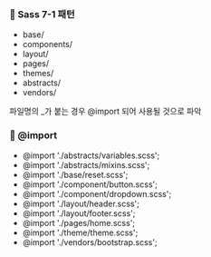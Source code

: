 ### 📌 Sass 7-1 패턴
- base/
- components/
- layout/
- pages/
- themes/
- abstracts/
- vendors/

파일명의 _가 붙는 경우
@import 되어 사용될 것으로 파악

### 📌 @import
- @import './abstracts/variables.scss';
- @import './abstracts/mixins.scss';
- @import './base/reset.scss';
- @import './component/button.scss';
- @import './component/dropdown.scss';
- @import './layout/header.scss';
- @import './layout/footer.scss';
- @import './pages/home.scss';
- @import './theme/theme.scss';
- @import './vendors/bootstrap.scss';
